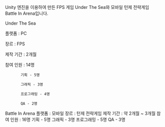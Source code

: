 Unity 엔진을 이용하여 만든 FPS 게임 Under The Sea와 모바일 턴제 전략게임 Battle In Arena입니다.


Under The Sea

플랫폼 : PC

장르 : FPS

제작 기간 : 2개월

참여 인원 : 14명

           기획 - 5명
           
           그래픽 - 3명
           
           프로그래밍 - 4명
           
           QA - 2명
           
           
           
Battle In Arena
플랫폼 : 모바일
장르 : 턴제 전략게임
제작 기간 : 약 2개월 ~ 3개월
참여 인원 : 16명
           기획 - 5명
           그래픽 - 3명
           프로그래밍 - 5명
           QA - 3명
